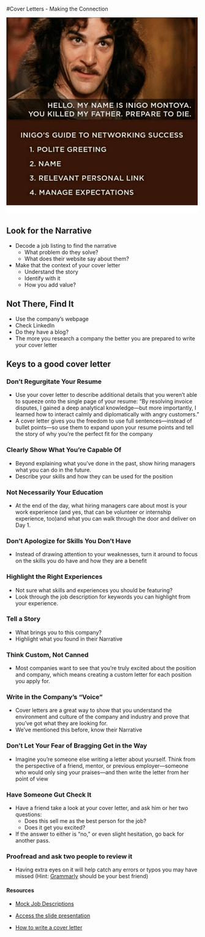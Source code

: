 #Cover Letters - Making the Connection

![](./assets/inigo-montoya.png)

## Look for the Narrative

- Decode a job listing to find the narrative
    - What problem do they solve?
    - What does their website say about them?
- Make that the context of your cover letter
    - Understand the story
    - Identify with it
    - How you add value?

## Not There, Find It

- Use the company’s webpage
- Check LinkedIn
- Do they have a blog?
- The more you research a company the better you are prepared to write your cover letter

## Keys to a good cover letter

### Don’t Regurgitate Your Resume
- Use your cover letter to describe additional details that you weren’t able to squeeze onto the single page of your resume: “By resolving invoice disputes, I gained a deep analytical knowledge—but more importantly, I learned how to interact calmly and diplomatically with angry customers.” 
- A cover letter gives you the freedom to use full sentences—instead of bullet points—so use them to expand upon your resume points and tell the story of why you’re the perfect fit for the company

### Clearly Show What You’re Capable Of
- Beyond explaining what you’ve done in the past, show hiring managers what you can do in the future. 
- Describe your skills and how they can be used for the position

### Not Necessarily Your Education
- At the end of the day, what hiring managers care about most is your work experience (and yes, that can be volunteer or internship experience, too)and what you can walk through the door and deliver on Day 1.

### Don’t Apologize for Skills You Don’t Have
- Instead of drawing attention to your weaknesses, turn it around to focus on the skills you do have and how they are a benefit

### Highlight the Right Experiences
- Not sure what skills and experiences you should be featuring? 
- Look through the job description for keywords you can highlight from your experience.

### Tell a Story
- What brings you to this company?
- Highlight what you found in their Narrative

### Think Custom, Not Canned
- Most companies want to see that you’re truly excited about the position and company, which means creating a custom letter for each position you apply for.

### Write in the Company’s “Voice”
- Cover letters are a great way to show that you understand the environment and culture of the company and industry and prove that you’ve got what they are looking for.
- We’ve mentioned this before, know their Narrative

### Don’t Let Your Fear of Bragging Get in the Way
- Imagine you’re someone else writing a letter about yourself. Think from the perspective of a friend, mentor, or previous employer—someone who would only sing your praises—and then write the letter from her point of view

### Have Someone Gut Check It
- Have a friend take a look at your cover letter, and ask him or her two questions: 
    - Does this sell me as the best person for the job?
    - Does it get you excited? 
- If the answer to either is “no,” or even slight hesitation, go back for another pass.

### Proofread and ask two people to review it
- Having extra eyes on it will help catch any errors or typos you may have missed (Hint: [Grammarly](https://www.grammarly.com/) should be your best friend)




#### Resources

- [Mock Job Descriptions](https://docs.google.com/document/d/e/2PACX-1vTAUdgkKCLK7MgA-rbHOwNxWmUipr6_aSw2_uxL2Rn_f9zetpPoGbY-tEtceWqdM2h5GvqJnZUzF2N-/pub)

- [Access the slide presentation](./assets/cover-letters.pdf)
- [How to write a cover letter](https://www.skillgigs.com/blog/how-to-write-a-cover-letter/)
